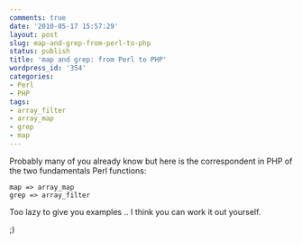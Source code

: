 ```yaml
---
comments: true
date: '2010-05-17 15:57:29'
layout: post
slug: map-and-grep-from-perl-to-php
status: publish
title: 'map and grep: from Perl to PHP'
wordpress_id: '354'
categories:
- Perl
- PHP
tags:
- array_filter
- array_map
- grep
- map
---
```


Probably many of you already know but here is the correspondent in PHP of the two fundamentals Perl functions:  
```
map => array_map  
grep => array_filter
```
  
Too lazy to give you examples .. I think you can work it out yourself.  
  
;)  

